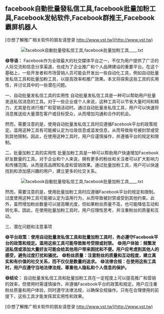 ## **facebook自動批量發私信工具,facebook批量加粉工具,Facebook发帖软件,Facebook群推王,Facebook霸屏机器人**

[😍想了解推广相关软件的朋友请登录 http://www.vst.tw](http://www.vst.tw)

 <center><img src="https://vst.tw/MP4/tuiguang/png/3.png" alt="facebook自動批量發私信工具,facebook批量加粉工具____.txt"></center>

**😄导语：**
Facebook作为全球最大的社交媒体平台之一，不仅为用户提供了广泛的人际交流和信息分享渠道，也成为了企业推广和个人品牌建设的重要平台。在这个基础上，一些开发者和市场营销人员可能会开发出一些自动化工具，例如自动批量发私信工具和批量加粉工具，以提高效率和推广效果。本文将探索这些工具的实用性，并讨论其中的一些潜在问题。

一、自动批量发私信工具的实用性
自动批量发私信工具是一种可以帮助用户批量发送私信消息的工具。对于一些企业或个人来说，这种工具可以节省大量时间和精力，尤其是在进行推广和营销活动时。通过自动批量发私信工具，用户可以快速将消息推送给大量潜在客户或目标受众，从而增加沟通和合作的机会。

然而，需要注意的是，使用自动批量发私信工具时应遵循Facebook平台的政策规定。滥用这种工具有可能被认定为垃圾信息或滥发信息，从而导致账号被封禁或受到其他限制。因此，在使用这种工具时，用户应谨慎操作，并遵循平台的规定和限制。

二、批量加粉工具的实用性
批量加粉工具是一种可以帮助用户快速增加Facebook好友数量的工具。对于企业和个人来说，拥有更多的粉丝和关注者可以扩大影响力和传播范围，从而提高品牌知名度和营销效果。通过批量加粉工具，用户可以快速找到和添加感兴趣的用户，建立更多的社交关系。

 <center><img src="https://vst.tw/MP4/tuiguang/png/8.png" alt="facebook自動批量發私信工具,facebook批量加粉工具____.txt"></center>

然而，需要注意的是，使用批量加粉工具时应遵循Facebook平台的规定和限制。过度使用这种工具可能被认定为滥用行为，从而导致被封禁或受到其他约束。此外，虽然增加粉丝数量可以提高曝光度，但如果粉丝质量不高，也可能降低互动和转化率。因此，在使用批量加粉工具时，用户应理性思考，并注重粉丝的质量和互动。

三、潜在问题和注意事项

**😄平台政策：使用自动批量发私信工具和批量加粉工具时，务必遵守Facebook平台的政策和规定。滥用这些工具可能导致账号受限或封禁。**
**😄用户体验：频繁发送私信或添加大量好友可能会给其他用户带来困扰和不便。用户应考虑到其他人的感受，避免过度打扰和骚扰。**
**😄粉丝质量：注意粉丝的质量和互动程度，建立真实和有价值的社交关系，而不仅仅是数量的追求。**
**😄法律合规：在使用这些工具时，用户应遵守当地法律法规，尊重他人隐私和个人信息的保护。**

**😄结论：**
自动批量发私信工具和批量加粉工具在一定程度上可以提高推广和营销的效率，但使用时需谨慎操作，并遵循Facebook平台的政策和规定。用户应注重粉丝质量和用户体验，同时遵守法律法规，以确保合规操作。只有在合理使用的前提下，这些工具才能发挥其实用性和效果。

[😍想了解推广相关软件的朋友请登录 http://www.vst.tw](http://www.vst.tw)



